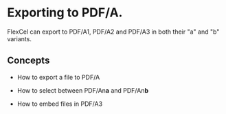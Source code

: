 # Exporting to PDF/A.

FlexCel can export to PDF/A1, PDF/A2 and PDF/A3 in both their \"a\" and
\"b\" variants.

## Concepts

- How to export a file to PDF/A

- How to select between PDF/An**a** and PDF/An**b**

- How to embed files in PDF/A3
